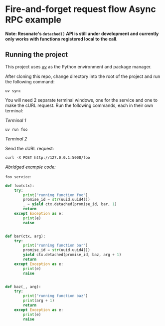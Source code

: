 # Fire-and-forget request flow Async RPC example

**Note: Resonate's `detached()` API is still under development and currently only works with functions registered local to the call.**

## Running the project

This project uses [uv](https://docs.astral.sh/uv/) as the Python environment and package manager.

After cloning this repo, change directory into the root of the project and run the following command:

```shell
uv sync
```

You will need 2 separate terminal windows, one for the service and one to make the cURL request.
Run the following commands, each in their own terminal:

_Terminal 1_

```shell
uv run foo
```

_Terminal 2_

Send the cURL request:

```shell
curl -X POST http://127.0.0.1:5000/foo
```

_Abridged example code:_

`foo service`:

```python
def foo(ctx):
    try:
        print("running function foo")
        promise_id = str(uuid.uuid4())
        _ = yield ctx.detached(promise_id, bar, 1)
        return
    except Exception as e:
        print(e)
        raise


def bar(ctx, arg):
    try:
        print("running function bar")
        promise_id = str(uuid.uuid4())
        yield ctx.detached(promise_id, baz, arg + 1)
        return
    except Exception as e:
        print(e)
        raise


def baz(_, arg):
    try:
        print("running function baz")
        print(arg + 1)
        return
    except Exception as e:
        print(e)
        raise
```
